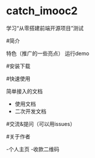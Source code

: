 # catch_imooc2
学习“从零搭建前端开源项目”测试

#简介

特色（推广的一些亮点）
运行demo

#安装下载


#快速使用

简单接入的文档

 - 使用文档
 - 二次开发文档

#交流&提问（可以用issues）

#关于作者

-个人主页
-收款二维码